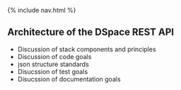 {% include nav.html %}

## Architecture of the DSpace REST API
- Discussion of stack components and principles 
- Discussion of code goals 
- json structure standards 
- Disucssion of test goals 
- Disucssion of documentation goals
